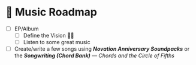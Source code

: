 # 🎯 Music Roadmap

- [ ] EP/Album
  - [ ] Define the Vision 🔮🎸
  - [ ] Listen to some great music
- [ ] Create/write a few songs using ***Novation Anniversary Soundpacks*** or the ***Songwriting (Chord Bank)*** *— Chords and the Circle of Fifths*
